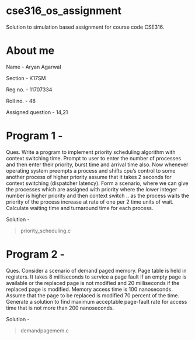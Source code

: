 # cse316_os_assignment
Solution to simulation based assignment for course code CSE316.

# About me
Name - Aryan Agarwal

Section - K17SM

Reg no. - 11707334

Roll no. - 48

Assigned question - 14,21 

# Program 1 -
Ques. Write a program to implement priority scheduling algorithm with context switching time. Prompt to user to enter the number of processes and then enter their priority, burst time and arrival time also. Now whenever operating system preempts a process and shifts cpu’s control to some another process of higher priority assume that it takes 2 seconds for context switching (dispatcher latency). Form a scenario, where we can give the processes which are assigned with priority where the lower integer number is higher priority and then context switch .. as the process waits the priority of the process increase at rate of one per 2 time units of wait.
Calculate waiting time and turnaround time for each process.

Solution - 
> priority_scheduling.c

# Program 2 - 
Ques. Consider a scenario of demand paged memory. Page table is held in registers. It takes 8 milliseconds to service a page fault if an empty page is available or the replaced page is not modified and 20 milliseconds if the replaced page is modified. Memory access time is 100 nanoseconds. Assume that the page to be replaced is modified 70 percent of the time. Generate a solution to find maximum acceptable page-fault rate for access time that is not more than 200 nanoseconds.

Solution - 
> demandpagemem.c
